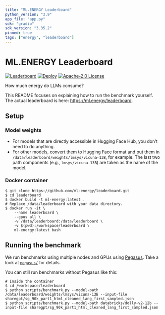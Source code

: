 ```yaml
---
title: "ML.ENERGY Leaderboard"
python_version: "3.9"
app_file: "app.py"
sdk: "gradio"
sdk_version: "3.35.2"
pinned: true
tags: ["energy", "leaderboard"]
---
```


# ML.ENERGY Leaderboard

[![Leaderboard](https://custom-icon-badges.herokuapp.com/badge/ML.ENERGY-Leaderboard-blue.svg?logo=ml-energy)](https://ml.energy/leaderboard)
[![Deploy](https://github.com/ml-energy/leaderboard/actions/workflows/push_spaces.yaml/badge.svg?branch=web)](https://github.com/ml-energy/leaderboard/actions/workflows/push_spaces.yaml)
[![Apache-2.0 License](https://custom-icon-badges.herokuapp.com/github/license/ml-energy/leaderboard?logo=law)](/LICENSE)

How much energy do LLMs consume?

This README focuses on explaining how to run the benchmark yourself.
The actual leaderboard is here: https://ml.energy/leaderboard.

## Setup

### Model weights

- For models that are directly accessible in Hugging Face Hub, you don't need to do anything.
- For other models, convert them to Hugging Face format and put them in `/data/leaderboard/weights/lmsys/vicuna-13B`, for example. The last two path components (e.g., `lmsys/vicuna-13B`) are taken as the name of the model.

### Docker container

```console
$ git clone https://github.com/ml-energy/leaderboard.git
$ cd leaderboard
$ docker build -t ml-energy:latest .
# Replace /data/leaderboard with your data directory.
$ docker run -it \
    --name leaderboard \
    --gpus all \
    -v /data/leaderboard:/data/leaderboard \
    -v $(pwd):/workspace/leaderboard \
    ml-energy:latest bash
```

## Running the benchmark

We run benchmarks using multiple nodes and GPUs using [Pegasus](https://github.com/jaywonchung/pegasus). Take a look at [`pegasus/`](/pegasus) for details.

You can still run benchmarks without Pegasus like this:

```console
# Inside the container
$ cd /workspace/leaderboard
$ python scripts/benchmark.py --model-path /data/leaderboard/weights/lmsys/vicuna-13B --input-file sharegpt/sg_90k_part1_html_cleaned_lang_first_sampled.json
$ python scripts/benchmark.py --model-path databricks/dolly-v2-12b --input-file sharegpt/sg_90k_part1_html_cleaned_lang_first_sampled.json
```
